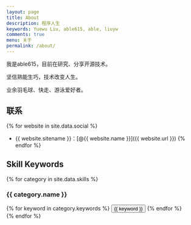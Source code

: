 ```yaml
---
layout: page
title: About
description: 程序人生
keywords: Yuewu Liu, able615, able, liuyw
comments: true
menu: 关于
permalink: /about/
---
```


我是able615，目前在研究、分享开源技术。

坚信熟能生巧，技术改变人生。

业余羽毛球、快走、游泳爱好者。

## 联系

{% for website in site.data.social %}
* {{ website.sitename }}：[@{{ website.name }}]({{ website.url }})
{% endfor %}

## Skill Keywords

{% for category in site.data.skills %}
### {{ category.name }}
<div class="btn-inline">
{% for keyword in category.keywords %}
<button class="btn btn-outline" type="button">{{ keyword }}</button>
{% endfor %}
</div>
{% endfor %}
